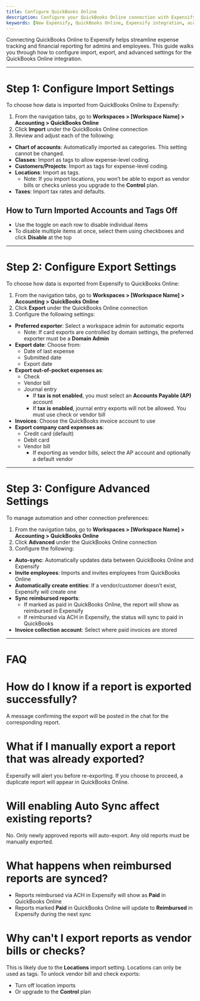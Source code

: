 ```yaml
---
title: Configure QuickBooks Online
description: Configure your QuickBooks Online connection with Expensify.
keywords: [New Expensify, QuickBooks Online, Expensify integration, accounting settings, import settings, export settings]
---
```



Connecting QuickBooks Online to Expensify helps streamline expense tracking and financial reporting for admins and employees. This guide walks you through how to configure import, export, and advanced settings for the QuickBooks Online integration.

---

# Step 1: Configure Import Settings

To choose how data is imported from QuickBooks Online to Expensify:

1. From the navigation tabs, go to **Workspaces > [Workspace Name] > Accounting > QuickBooks Online**
2. Click **Import** under the QuickBooks Online connection
3. Review and adjust each of the following:

- **Chart of accounts**: Automatically imported as categories. This setting cannot be changed.
- **Classes**: Import as tags to allow expense-level coding.
- **Customers/Projects**: Import as tags for expense-level coding.
- **Locations**: Import as tags.
  - Note: If you import locations, you won’t be able to export as vendor bills or checks unless you upgrade to the **Control** plan.
- **Taxes**: Import tax rates and defaults.

## How to Turn Imported Accounts and Tags Off

- Use the toggle on each row to disable individual items
- To disable multiple items at once, select them using checkboxes and click **Disable** at the top

---

# Step 2: Configure Export Settings

To choose how data is exported from Expensify to QuickBooks Online:

1. From the navigation tabs, go to **Workspaces > [Workspace Name] > Accounting > QuickBooks Online**
2. Click **Export** under the QuickBooks Online connection
3. Configure the following settings:

- **Preferred exporter**: Select a workspace admin for automatic exports
  - Note: If card exports are controlled by domain settings, the preferred exporter must be a **Domain Admin**
- **Export date**: Choose from:
  - Date of last expense
  - Submitted date
  - Export date
- **Export out-of-pocket expenses as**:
  - Check
  - Vendor bill
  - Journal entry
    - If **tax is not enabled**, you must select an **Accounts Payable (AP)** account
    - If **tax is enabled**, journal entry exports will not be allowed. You must use check or vendor bill
- **Invoices**: Choose the QuickBooks invoice account to use
- **Export company card expenses as**:
  - Credit card (default)
  - Debit card
  - Vendor bill
    - If exporting as vendor bills, select the AP account and optionally a default vendor

---

# Step 3: Configure Advanced Settings

To manage automation and other connection preferences:

1. From the navigation tabs, go to **Workspaces > [Workspace Name] > Accounting > QuickBooks Online**
2. Click **Advanced** under the QuickBooks Online connection
3. Configure the following:

- **Auto-sync**: Automatically updates data between QuickBooks Online and Expensify
- **Invite employees**: Imports and invites employees from QuickBooks Online
- **Automatically create entities**: If a vendor/customer doesn’t exist, Expensify will create one
- **Sync reimbursed reports**:
  - If marked as paid in QuickBooks Online, the report will show as reimbursed in Expensify
  - If reimbursed via ACH in Expensify, the status will sync to paid in QuickBooks
- **Invoice collection account**: Select where paid invoices are stored

---

# FAQ

# How do I know if a report is exported successfully?

A message confirming the export will be posted in the chat for the corresponding report.

# What if I manually export a report that was already exported?

Expensify will alert you before re-exporting. If you choose to proceed, a duplicate report will appear in QuickBooks Online.

# Will enabling Auto Sync affect existing reports?

No. Only newly approved reports will auto-export. Any old reports must be manually exported.

# What happens when reimbursed reports are synced?

- Reports reimbursed via ACH in Expensify will show as **Paid** in QuickBooks Online
- Reports marked **Paid** in QuickBooks Online will update to **Reimbursed** in Expensify during the next sync

# Why can't I export reports as vendor bills or checks?

This is likely due to the **Locations** import setting. Locations can only be used as tags. To unlock vendor bill and check exports:
- Turn off location imports
- Or upgrade to the **Control** plan

